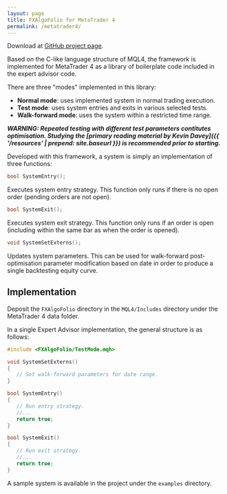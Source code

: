 ```yaml
---
layout: page
title: FXAlgoFolio for MetaTrader 4
permalink: /metatrader4/
---
```


Download at [GitHub project page](https://github.com/fxalgofolio/fxalgofolio-mt4).

Based on the C-like language structure of MQL4, the framework is implemented for MetaTrader 4 as a library of boilerplate code included in the expert advisor code.

There are three "modes" implemented in this library:

* **Normal mode**: uses implemented system in normal trading execution.
* **Test mode**: uses system entries and exits in various selected tests.
* **Walk-forward mode**: uses the system within a restricted time range.

**_WARNING: Repeated testing with different test parameters contitutes optimisation. Studying the [primary reading material by Kevin Davey]({{ '/resources' | prepend: site.baseurl }}) is recommended prior to starting._**

Developed with this framework, a system is simply an implementation of three functions:

```cpp
bool SystemEntry();
```

Executes system entry strategy. This function only runs if there is no open order (pending orders are not open).

```cpp
bool SystemExit();
```

Executes system exit strategy. This function only runs if an order is open (including within the same bar as when the order is opened).

```cpp
void SystemSetExterns();
```

Updates system parameters. This can be used for walk-forward post-optimisation parameter modification based on date in order to produce a single backtesting equity curve.


Implementation
--------------

Deposit the `FXAlgoFolio` directory in the `MQL4/Includes` directory under the MetaTrader 4 data folder.

In a single Expert Advisor implementation, the general structure is as follows:

```cpp
#include <FXAlgoFolio/TestMode.mqh>

void SystemSetExterns()
{
   // Set walk-forward parameters for date range.
}

bool SystemEntry()
{
   // Run entry strategy.
   //...
   return true;
}

bool SystemExit()
{
   // Run exit strategy.
   //...
   return true;
}
```

A sample system is available in the project under the `examples` directory.

